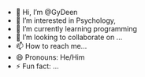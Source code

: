 - 👋 Hi, I’m @GyDeen
- 👀 I’m interested in Psychology,
- 🌱 I’m currently learning programming
- 💞️ I’m looking to collaborate on ...
- 📫 How to reach me...
- 😄 Pronouns: He/Him
- ⚡ Fun fact: ...

<!---
GyDeen/GyDeen is a ✨ special ✨ repository because its `README.md` (this file) appears on your GitHub profile.
You can click the Preview link to take a look at your changes.
--->
